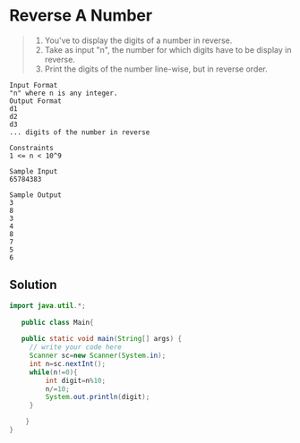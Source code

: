# Reverse A Number

> 1. You've to display the digits of a number in reverse.
> 2. Take as input "n", the number for which digits have to be display in reverse.
> 3. Print the digits of the number line-wise, but in reverse order.

``` text
Input Format
"n" where n is any integer.
Output Format
d1
d2
d3
... digits of the number in reverse

Constraints
1 <= n < 10^9

Sample Input
65784383

Sample Output
3
8
3
4
8
7
5
6

```
## Solution
```java
import java.util.*;
   
   public class Main{
   
   public static void main(String[] args) {
     // write your code here 
     Scanner sc=new Scanner(System.in);
     int n=sc.nextInt();
     while(n!=0){
         int digit=n%10;
         n/=10;
         System.out.println(digit);
     }

    }
}
```

